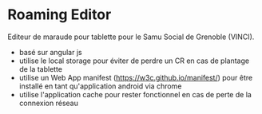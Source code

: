 # Roaming Editor
Editeur de maraude pour tablette pour le Samu Social de Grenoble (VINCI).

- basé sur angular js
- utilise le local storage pour éviter de perdre un CR en cas de plantage de la tablette
- utilise un Web App manifest (https://w3c.github.io/manifest/) pour être installé en tant qu'application android via chrome
- utilise l'application cache pour rester fonctionnel en cas de perte de la connexion réseau
